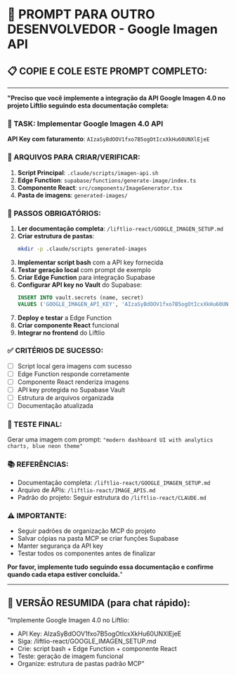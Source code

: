 # 🚀 PROMPT PARA OUTRO DESENVOLVEDOR - Google Imagen API

## 📋 COPIE E COLE ESTE PROMPT COMPLETO:

---

**"Preciso que você implemente a integração da API Google Imagen 4.0 no projeto Liftlio seguindo esta documentação completa:**

### 🎯 TASK: Implementar Google Imagen 4.0 API

**API Key com faturamento**: `AIzaSyBdOOV1fxo7B5ogOtIcxXkHu60UNXlEjeE`

### 📁 ARQUIVOS PARA CRIAR/VERIFICAR:

1. **Script Principal**: `.claude/scripts/imagen-api.sh`
2. **Edge Function**: `supabase/functions/generate-image/index.ts`  
3. **Componente React**: `src/components/ImageGenerator.tsx`
4. **Pasta de imagens**: `generated-images/`

### 🔧 PASSOS OBRIGATÓRIOS:

1. **Ler documentação completa**: `/liftlio-react/GOOGLE_IMAGEN_SETUP.md`
2. **Criar estrutura de pastas**:
   ```bash
   mkdir -p .claude/scripts generated-images
   ```
3. **Implementar script bash** com a API key fornecida
4. **Testar geração local** com prompt de exemplo
5. **Criar Edge Function** para integração Supabase
6. **Configurar API key no Vault** do Supabase:
   ```sql
   INSERT INTO vault.secrets (name, secret)
   VALUES ('GOOGLE_IMAGEN_API_KEY', 'AIzaSyBdOOV1fxo7B5ogOtIcxXkHu60UNXlEjeE');
   ```
7. **Deploy e testar** a Edge Function
8. **Criar componente React** funcional
9. **Integrar no frontend** do Liftlio

### ✅ CRITÉRIOS DE SUCESSO:

- [ ] Script local gera imagens com sucesso
- [ ] Edge Function responde corretamente
- [ ] Componente React renderiza imagens
- [ ] API key protegida no Supabase Vault
- [ ] Estrutura de arquivos organizada
- [ ] Documentação atualizada

### 🎨 TESTE FINAL:
Gerar uma imagem com prompt: `"modern dashboard UI with analytics charts, blue neon theme"`

### 📚 REFERÊNCIAS:
- Documentação completa: `/liftlio-react/GOOGLE_IMAGEN_SETUP.md`
- Arquivo de APIs: `/liftlio-react/IMAGE_APIS.md`
- Padrão do projeto: Seguir estrutura do `/liftlio-react/CLAUDE.md`

### ⚠️ IMPORTANTE:
- Seguir padrões de organização MCP do projeto
- Salvar cópias na pasta MCP se criar funções Supabase
- Manter segurança da API key
- Testar todos os componentes antes de finalizar

**Por favor, implemente tudo seguindo essa documentação e confirme quando cada etapa estiver concluída.**"

---

## 🎯 VERSÃO RESUMIDA (para chat rápido):

"Implemente Google Imagen 4.0 no Liftlio:
- API Key: AIzaSyBdOOV1fxo7B5ogOtIcxXkHu60UNXlEjeE  
- Siga: /liftlio-react/GOOGLE_IMAGEN_SETUP.md
- Crie: script bash + Edge Function + componente React
- Teste: geração de imagem funcional
- Organize: estrutura de pastas padrão MCP"